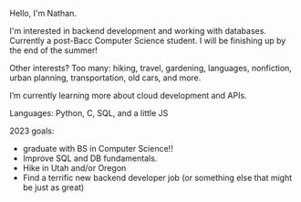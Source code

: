 Hello, I'm Nathan. 

I'm interested in backend development and working with databases. Currently a post-Bacc Computer Science student. I will be finishing up by the end of the summer!

Other interests? Too many: hiking, travel, gardening, languages, nonfiction, urban planning, transportation, old cars, and more.

I’m currently learning more about cloud development and APIs. 

Languages: Python, C, SQL, and a little JS

2023 goals: 
 * graduate with BS in Computer Science!!
 * Improve SQL and DB fundamentals.
 * Hike in Utah and/or Oregon
 * Find a terrific new backend developer job (or something else that might be just as great)


